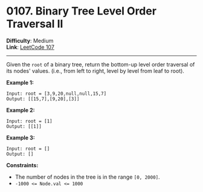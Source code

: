 # 0107. Binary Tree Level Order Traversal II

**Difficulty**: Medium  
**Link**: [LeetCode 107](https://leetcode.com/problems/binary-tree-level-order-traversal-ii/)

---

Given the `root` of a binary tree, return the bottom-up level order traversal of its nodes' values. (i.e., from left to right, level by level from leaf to root).

**Example 1:**

    Input: root = [3,9,20,null,null,15,7]
    Output: [[15,7],[9,20],[3]]

**Example 2:**

    Input: root = [1]
    Output: [[1]]

**Example 3:**

    Input: root = []
    Output: []

**Constraints:**

* The number of nodes in the tree is in the range `[0, 2000]`.
* `-1000 <= Node.val <= 1000`
